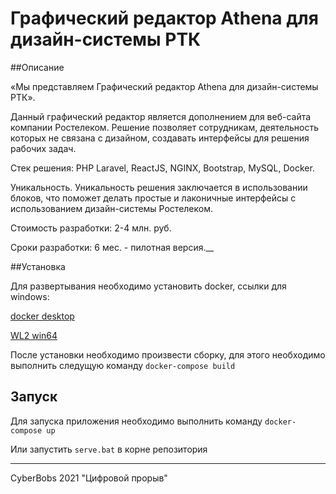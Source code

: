 # Графический редактор Athena для дизайн-системы РТК

##Описание

«Мы представляем Графический редактор Athena для дизайн-системы РТК».

Данный графический редактор является дополнением для веб-сайта компании Ростелеком. Решение позволяет сотрудникам, деятельность которых не связана с дизайном, создавать интерфейсы для решения рабочих задач.

Стек решения: PHP Laravel, ReactJS, NGINX, Bootstrap, MySQL, Docker.

Уникальность. Уникальность решения заключается в использовании блоков, что поможет делать простые и лаконичные интерфейсы с использованием дизайн-системы Ростелеком.

Стоимость разработки: 2-4 млн. руб.

Сроки разработки: 6 мес. - пилотная версия.__

##Установка

Для развертывания необходимо установить docker, ссылки для windows:

[docker desktop](https://docs.docker.com/desktop/windows/install/)

[WL2 win64](https://wslstorestorage.blob.core.windows.net/wslblob/wsl_update_x64.msi)

После установки необходимо произвести сборку, для этого необходимо выполнить следущую команду
`docker-compose build`

## Запуск
Для запуска приложения необходимо выполнить команду `docker-compose up`

Или запустить `serve.bat` в корне репозитория 

___

CyberBobs 2021 "Цифровой прорыв"